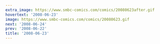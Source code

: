 ```yaml
---
extra_image: https://www.smbc-comics.com/comics/20080623after.gif
hovertext: '2008-06-23'
image: https://www.smbc-comics.com/comics/20080623.gif
next: '2008-06-24'
prev: '2008-06-22'
title: '2008-06-23'
---
```


